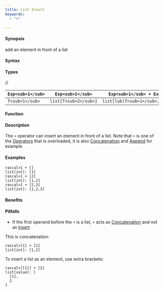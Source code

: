 ```yaml
---
title: List Insert
keywords:
  - "+"

---
```


#### Synopsis

add an element in front of a list

#### Syntax

#### Types

//

| `Exp<sub>1</sub>`     |  `Exp<sub>2</sub>`     | `Exp<sub>1</sub> + Exp<sub>2</sub>`       |
| --- | --- | --- |
| `T<sub>1</sub>`       |  `list[T<sub>2</sub>]` | `list[lub(T<sub>1</sub>,T<sub>2</sub>)]`  |


#### Function

#### Description

The `+` operator can insert an element in front of a list. Note that `+` is one of the [Operators](/docs/Rascal/Expressions/Operators) that is overloaded, it is also [Concatenation](/docs/Rascal/Expressions/Values/List/Concatenation) and [Append](/docs/Rascal/Expressions/Values/List/Append) for example.

#### Examples


```rascal-shell
rascal>1 + []
list[int]: [1]
rascal>1 + [2]
list[int]: [1,2]
rascal>1 + [2,3]
list[int]: [1,2,3]
```

#### Benefits

#### Pitfalls

*  If the first operand before the `+` is a list, `+` acts as [Concatenation](/docs/Rascal/Expressions/Values/List/Concatenation) and not as [Insert](/docs/Rascal/Expressions/Values/List/Insert)

This is concatenation:

```rascal-shell
rascal>[1] + [2]
list[int]: [1,2]
```
To insert a list as an element, use extra brackets:

```rascal-shell
rascal>[[1]] + [2]
list[value]: [
  [1],
  2
]
```


